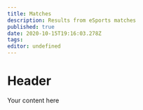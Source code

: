```yaml
---
title: Matches
description: Results from eSports matches
published: true
date: 2020-10-15T19:16:03.278Z
tags: 
editor: undefined
---
```


# Header
Your content here